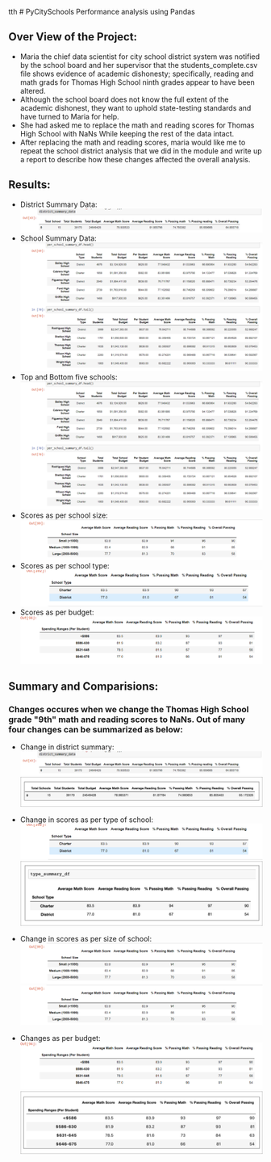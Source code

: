 tth # PyCitySchools Performance analysis using Pandas
## Over View of the Project: 
* Maria the chief data scientist for city school district system was notified by the school board and her supervisor that the students_complete.csv file shows evidence of academic dishonesty; specifically, reading and math grads for Thomas High School ninth grades appear to have been altered.
* Although the school board does not know the full extent of the academic dishonest, they want to uphold state-testing standards and have turned to Maria for help. 
* She had asked me to replace the math and reading scores for Thomas High School with NaNs While keeping the rest of the data intact.
* After replacing the math and reading scores, maria would like me to repeat the school district analysis that we did in the module and write up a report to describe how these changes affected the overall analysis.

## Results:
* District Summary Data:
![](https://github.com/Spandanson/Pycity-Schools-performance-analysis/blob/master/Resources/district%20summary%20data.png)
* School Summary Data:
![](https://github.com/Spandanson/Pycity-Schools-performance-analysis/blob/master/Resources/school%20summary%20data.png)
* Top and Bottom five schools:
![](https://github.com/Spandanson/Pycity-Schools-performance-analysis/blob/master/Resources/school%20summary%20data.png)
* Scores as per school size:
![](https://github.com/Spandanson/Pycity-Schools-performance-analysis/blob/master/Resources/as%20per%20size.png)
* Scores as per school type:
 ![](https://github.com/Spandanson/Pycity-Schools-performance-analysis/blob/master/Resources/as%20per%20type%20of%20school.png)
* Scores as per budget:
![](https://github.com/Spandanson/Pycity-Schools-performance-analysis/blob/master/Resources/as%20per%20budget.png)

## Summary and Comparisions:
 ### Changes occures when we change the Thomas High School grade "9th" math and reading scores to NaNs. Out of many four changes can be summarized as below:
 * Change in district summary:
![](https://github.com/Spandanson/Pycity-Schools-performance-analysis/blob/master/Resources/district%20summary%20data.png)
![](https://github.com/Spandanson/Pycity-Schools-performance-analysis/blob/master/Resources/module%20district%20summary%20data.png)

* Change in scores as per type of school:
![](https://github.com/Spandanson/Pycity-Schools-performance-analysis/blob/master/Resources/as%20per%20type%20of%20school.png)
![](https://github.com/Spandanson/Pycity-Schools-performance-analysis/blob/master/Resources/module%20as%20per%20school%20type.png)

* Change in scores as per size of school:
![](https://github.com/Spandanson/Pycity-Schools-performance-analysis/blob/master/Resources/as%20per%20size.png)
![](https://github.com/Spandanson/Pycity-Schools-performance-analysis/blob/master/Resources/as%20per%20size.png)
 * Changes as per budget:
 ![](https://github.com/Spandanson/Pycity-Schools-performance-analysis/blob/master/Resources/as%20per%20budget.png)
 ![](https://github.com/Spandanson/Pycity-Schools-performance-analysis/blob/master/Resources/as%20per%20budget%20module.png)
